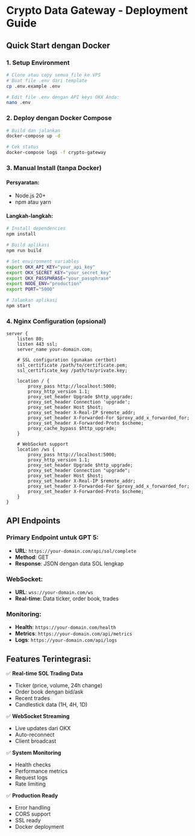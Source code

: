 # Crypto Data Gateway - Deployment Guide

## Quick Start dengan Docker

### 1. Setup Environment
```bash
# Clone atau copy semua file ke VPS
# Buat file .env dari template
cp .env.example .env

# Edit file .env dengan API keys OKX Anda:
nano .env
```

### 2. Deploy dengan Docker Compose
```bash
# Build dan jalankan
docker-compose up -d

# Cek status
docker-compose logs -f crypto-gateway
```

### 3. Manual Install (tanpa Docker)

#### Persyaratan:
- Node.js 20+
- npm atau yarn

#### Langkah-langkah:
```bash
# Install dependencies
npm install

# Build aplikasi
npm run build

# Set environment variables
export OKX_API_KEY="your_api_key"
export OKX_SECRET_KEY="your_secret_key"
export OKX_PASSPHRASE="your_passphrase"
export NODE_ENV="production"
export PORT="5000"

# Jalankan aplikasi
npm start
```

### 4. Nginx Configuration (opsional)

```nginx
server {
    listen 80;
    listen 443 ssl;
    server_name your-domain.com;

    # SSL configuration (gunakan certbot)
    ssl_certificate /path/to/certificate.pem;
    ssl_certificate_key /path/to/private.key;

    location / {
        proxy_pass http://localhost:5000;
        proxy_http_version 1.1;
        proxy_set_header Upgrade $http_upgrade;
        proxy_set_header Connection 'upgrade';
        proxy_set_header Host $host;
        proxy_set_header X-Real-IP $remote_addr;
        proxy_set_header X-Forwarded-For $proxy_add_x_forwarded_for;
        proxy_set_header X-Forwarded-Proto $scheme;
        proxy_cache_bypass $http_upgrade;
    }

    # WebSocket support
    location /ws {
        proxy_pass http://localhost:5000;
        proxy_http_version 1.1;
        proxy_set_header Upgrade $http_upgrade;
        proxy_set_header Connection "upgrade";
        proxy_set_header Host $host;
        proxy_set_header X-Real-IP $remote_addr;
        proxy_set_header X-Forwarded-For $proxy_add_x_forwarded_for;
        proxy_set_header X-Forwarded-Proto $scheme;
    }
}
```

## API Endpoints

### Primary Endpoint untuk GPT 5:
- **URL**: `https://your-domain.com/api/sol/complete`
- **Method**: GET
- **Response**: JSON dengan data SOL lengkap

### WebSocket:
- **URL**: `wss://your-domain.com/ws`
- **Real-time**: Data ticker, order book, trades

### Monitoring:
- **Health**: `https://your-domain.com/health`
- **Metrics**: `https://your-domain.com/api/metrics`
- **Logs**: `https://your-domain.com/api/logs`

## Features Terintegrasi:

✅ **Real-time SOL Trading Data**
- Ticker (price, volume, 24h change)
- Order book dengan bid/ask
- Recent trades
- Candlestick data (1H, 4H, 1D)

✅ **WebSocket Streaming**
- Live updates dari OKX
- Auto-reconnect
- Client broadcast

✅ **System Monitoring**
- Health checks
- Performance metrics
- Request logs
- Rate limiting

✅ **Production Ready**
- Error handling
- CORS support
- SSL ready
- Docker deployment